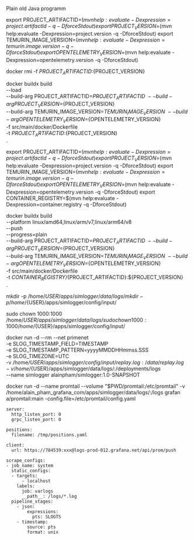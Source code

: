 Plain old Java programm


export PROJECT_ARTIFACTID=$(mvn help:evaluate -Dexpression=project.artifactId -q -DforceStdout)
export PROJECT_VERSION=$(mvn help:evaluate -Dexpression=project.version -q -DforceStdout)
export TEMURIN_IMAGE_VERSION=$(mvn help:evaluate -Dexpression=temurin.image.version -q -DforceStdout)
export OPENTELEMETRY_VERSION=$(mvn help:evaluate -Dexpression=opentelemetry.version -q -DforceStdout)

docker rmi -f ${PROJECT_ARTIFACTID}:${PROJECT_VERSION}

docker buildx build \
    --load \
    --build-arg PROJECT_ARTIFACTID=${PROJECT_ARTIFACTID} \
    --build-arg PROJECT_VERSION=${PROJECT_VERSION} \
    --build-arg TEMURIN_IMAGE_VERSION=${TEMURIN_IMAGE_VERSION} \
    --build-arg OPENTELEMETRY_VERSION=${OPENTELEMETRY_VERSION} \
    -f src/main/docker/Dockerfile \
    -t ${PROJECT_ARTIFACTID}:${PROJECT_VERSION} \
    .

export PROJECT_ARTIFACTID=$(mvn help:evaluate -Dexpression=project.artifactId -q -DforceStdout)
export PROJECT_VERSION=$(mvn help:evaluate -Dexpression=project.version -q -DforceStdout)
export TEMURIN_IMAGE_VERSION=$(mvn help:evaluate -Dexpression=temurin.image.version -q -DforceStdout)
export OPENTELEMETRY_VERSION=$(mvn help:evaluate -Dexpression=opentelemetry.version -q -DforceStdout)
export CONTAINER_REGISTRY=$(mvn help:evaluate -Dexpression=container.registry -q -DforceStdout)

docker buildx build \
    --platform linux/amd64,linux/arm/v7,linux/arm64/v8 \
    --push \
    --progress=plain \
    --build-arg PROJECT_ARTIFACTID=${PROJECT_ARTIFACTID} \
    --build-arg PROJECT_VERSION=${PROJECT_VERSION} \
    --build-arg TEMURIN_IMAGE_VERSION=${TEMURIN_IMAGE_VERSION} \
    --build-arg OPENTELEMETRY_VERSION=${OPENTELEMETRY_VERSION} \
    -f src/main/docker/Dockerfile \
    -t ${CONTAINER_REGISTRY}/${PROJECT_ARTIFACTID}:${PROJECT_VERSION} \
    .

mkdir -p /home/${USER}/apps/simlogger/data/logs/
mkdir -p /home/${USER}/apps/simlogger/config/input/

sudo chown 1000:1000 /home/${USER}/apps/simlogger/data/logs/
sudo chown 1000:1000 /home/${USER}/apps/simlogger/config/input/

docker run -d --rm --net primenet \
    -e SLOG_TIMESTAMP_FIELD=TIMESTAMP \
    -e SLOG_TIMESTAMP_PATTERN=yyyyMMDDHHmmss.SSS \
    -e SLOG_TIMEZONE=UTC \
    -v /home/${USER}/apps/simlogger/config/input/replay.log:/data/replay.log \
    -v /home/${USER}/apps/simlogger/data/logs/:/deployments/logs \
    --name simlogger alainpham/simlogger:1.0-SNAPSHOT


docker run -d --name promtail --volume "$PWD/promtail:/etc/promtail" -v /home/alain_pham_grafana_com/apps/simlogger/data/logs/:/logs grafan
a/promtail:main -config.file=/etc/promtail/config.yaml

```
server:
  http_listen_port: 0
  grpc_listen_port: 0

positions:
  filename: /tmp/positions.yaml

client:
  url: https://784539:xxx@logs-prod-012.grafana.net/api/prom/push

scrape_configs:
- job_name: system
  static_configs:
  - targets:
      - localhost
    labels:
      job: varlogs
      __path__: /logs/*.log
  pipeline_stages:
    - json:
        expressions:
          pts: SLOGTS
    - timestamp:
        source: pts
        format: unix
```
